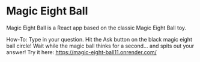 # Magic Eight Ball

Magic Eight Ball is a React app based on the classic Magic Eight Ball toy.

How-To:
Type in your question. Hit the Ask button on the black magic eight ball circle! Wait while the magic ball thinks for a second… and spits out your answer! Try it here: https://magic-eight-ball11.onrender.com/

